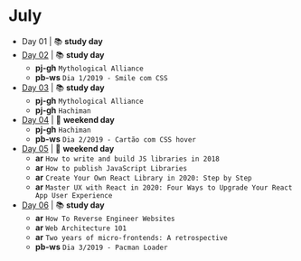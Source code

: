 # July

- Day 01 | :books: **study day**
- [Day 02](07-02-2020.md) | :books: **study day**
  - **pj-gh** `Mythological Alliance`
  - **pb-ws** `Dia 1/2019 - Smile com CSS`
- [Day 03](07-03-2020.md) | :books: **study day**
  - **pj-gh** `Mythological Alliance`
  - **pj-gh** `Hachiman`
- [Day 04](07-04-2020.md) | :sunrise_over_mountains: **weekend day**
  - **pj-gh** `Hachiman`
  - **pb-ws** `Dia 2/2019 - Cartão com CSS hover`
- [Day 05](07-05-2020.md) | :sunrise_over_mountains: **weekend day**
  - **ar** `How to write and build JS libraries in 2018`
  - **ar** `How to publish JavaScript Libraries`
  - **ar** `Create Your Own React Library in 2020: Step by Step`
  - **ar** `Master UX with React in 2020: Four Ways to Upgrade Your React App User Experience`
- [Day 06](07-06-2020.md) | :books: **study day**
  - **ar** `How To Reverse Engineer Websites`
  - **ar** `Web Architecture 101`
  - **ar** `Two years of micro-frontends: A retrospective`
  - **pb-ws** `Dia 3/2019 - Pacman Loader`
